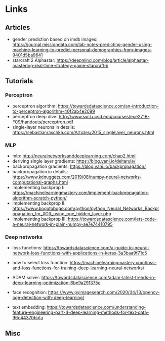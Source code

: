 # Links

## Articles

- gender prediction based on imdb images: https://journal.missiondata.com/lab-notes-predicting-gender-using-machine-learning-to-predict-personal-demographics-from-images-9401d5ba9641
- starcraft 2 Alphastar: https://deepmind.com/blog/article/alphastar-mastering-real-time-strategy-game-starcraft-ii

## Tutorials

### Perceptron
- perceptron algorithm: https://towardsdatascience.com/an-introduction-to-perceptron-algorithm-40f2ab4e2099
- perceptron deep dive: http://www.svcl.ucsd.edu/courses/ece271B-F09/handouts/perceptron.pdf
- single-layer neurons in details: https://sebastianraschka.com/Articles/2015_singlelayer_neurons.html

### MLP
- mlp: http://neuralnetworksanddeeplearning.com/chap2.html
- deriving single layer gradients: https://blog.yani.io/deltarule/
- backpropagation gradients: https://blog.yani.io/backpropagation/
- backpropagation in details: https://www.kdnuggets.com/2019/08/numpy-neural-networks-computational-graphs.html
- implementing backprop I: https://machinelearningmastery.com/implement-backpropagation-algorithm-scratch-python/
- implementing backprop II: https://www.bogotobogo.com/python/python_Neural_Networks_Backpropagation_for_XOR_using_one_hidden_layer.php
- implementing backprop III: https://towardsdatascience.com/lets-code-a-neural-network-in-plain-numpy-ae7e74410795

### Deep networks
- loss functions: https://towardsdatascience.com/a-guide-to-neural-network-loss-functions-with-applications-in-keras-3a3baa9f71c5
- how to select loss function: https://machinelearningmastery.com/loss-and-loss-functions-for-training-deep-learning-neural-networks/


- ADAM solver: https://towardsdatascience.com/adam-latest-trends-in-deep-learning-optimization-6be9a291375c
- face recognition: https://www.pyimagesearch.com/2020/04/13/opencv-age-detection-with-deep-learning/
- text embedding: https://towardsdatascience.com/understanding-feature-engineering-part-4-deep-learning-methods-for-text-data-96c44370bbfa

## Misc

